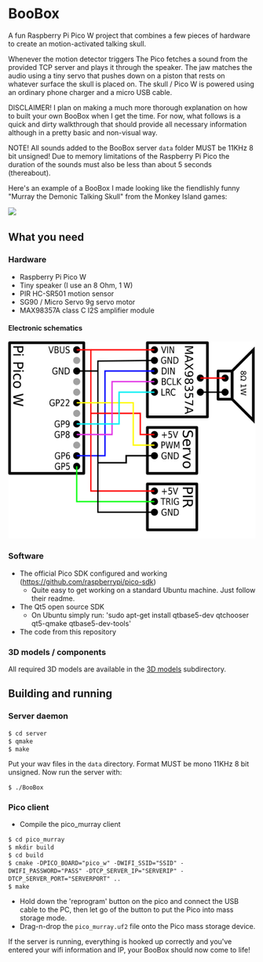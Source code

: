 # BooBox
A fun Raspberry Pi Pico W project that combines a few pieces of hardware to create an motion-activated talking skull.

Whenever the motion detector triggers The Pico fetches a sound from the provided TCP server and plays it through the speaker. The jaw matches the audio using a tiny servo that pushes down on a piston that rests on whatever surface the skull is placed on. The skull / Pico W is powered using an ordinary phone charger and a micro USB cable.

DISCLAIMER! I plan on making a much more thorough explanation on how to built your own BooBox when I get the time. For now, what follows is a quick and dirty walkthrough that should provide all necessary information although in a pretty basic and non-visual way.

NOTE! All sounds added to the BooBox server `data` folder MUST be 11KHz 8 bit unsigned! Due to memory limitations of the Raspberry Pi Pico the duration of the sounds must also be less than about 5 seconds (thereabout).

Here's an example of a BooBox I made looking like the fiendlishly funny "Murray the Demonic Talking Skull" from the Monkey Island games:

[![](https://img.youtube.com/vi/7ivf-3M5PTc/0.jpg)](https://www.youtube.com/watch?v=7ivf-3M5PTc)

## What you need

### Hardware
* Raspberry Pi Pico W
* Tiny speaker (I use an 8 Ohm, 1 W)
* PIR HC-SR501 motion sensor
* SG90 / Micro Servo 9g servo motor
* MAX98357A class C I2S amplifier module

#### Electronic schematics
![Connection schematic](schematics/connections_schematic.png)

### Software
* The official Pico SDK configured and working (https://github.com/raspberrypi/pico-sdk)
  * Quite easy to get working on a standard Ubuntu machine. Just follow their readme.
* The Qt5 open source SDK
  * On Ubuntu simply run: 'sudo apt-get install qtbase5-dev qtchooser qt5-qmake qtbase5-dev-tools'
* The code from this repository

### 3D models / components
All required 3D models are available in the [3D models](3d_models) subdirectory.

## Building and running
### Server daemon
```
$ cd server
$ qmake
$ make
```
Put your wav files in the `data` directory. Format MUST be mono 11KHz 8 bit unsigned. Now run the server with:
```
$ ./BooBox
```
### Pico client
* Compile the pico_murray client
```
$ cd pico_murray
$ mkdir build
$ cd build
$ cmake -DPICO_BOARD="pico_w" -DWIFI_SSID="SSID" -DWIFI_PASSWORD="PASS" -DTCP_SERVER_IP="SERVERIP" -DTCP_SERVER_PORT="SERVERPORT" ..
$ make
```
* Hold down the 'reprogram' button on the pico and connect the USB cable to the PC, then let go of the button to put the Pico into mass storage mode.
* Drag-n-drop the `pico_murray.uf2` file onto the Pico mass storage device.

If the server is running, everything is hooked up correctly and you've entered your wifi information and IP, your BooBox should now come to life!
